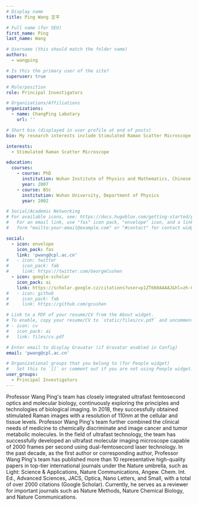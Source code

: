 ```yaml
---
# Display name
title: Ping Wang 王平

# Full name (for SEO)
first_name: Ping
last_name: Wang

# Username (this should match the folder name)
authors:
  - wangping

# Is this the primary user of the site?
superuser: true

# Role/position
role: Principal Investigators

# Organizations/Affiliations
organizations:
  - name: ChangPing Labotary
    url: ''

# Short bio (displayed in user profile at end of posts)
bio: My research interests include Stimulated Raman Scatter Microscope.

interests:
  - Stimulated Raman Scatter Microscope

education:
  courses:
    - course: PhD
      institution: Wuhan Institute of Physics and Mathematics, Chinese Academy of Sciences
      year: 2007
    - course: BSc
      institution: Wuhan University, Department of Physics
      year: 2002

# Social/Academic Networking
# For available icons, see: https://docs.hugoblox.com/getting-started/page-builder/#icons
#   For an email link, use "fas" icon pack, "envelope" icon, and a link in the
#   form "mailto:your-email@example.com" or "#contact" for contact widget.

social:
  - icon: envelope
    icon_pack: fas
    link: 'pwang@cpl.ac.cn'
#   - icon: twitter
#     icon_pack: fab
#     link: https://twitter.com/GeorgeCushen
  - icon: google-scholar
    icon_pack: ai
    link: https://scholar.google.cz/citations?user=p1ZT660AAAAJ&hl=zh-CN&oi=sra
#   - icon: github
#     icon_pack: fab
#     link: https://github.com/gcushen

# Link to a PDF of your resume/CV from the About widget.
# To enable, copy your resume/CV to `static/files/cv.pdf` and uncomment the lines below.
# - icon: cv
#   icon_pack: ai
#   link: files/cv.pdf

# Enter email to display Gravatar (if Gravatar enabled in Config)
email: 'pwang@cpl.ac.cn'

# Organizational groups that you belong to (for People widget)
#   Set this to `[]` or comment out if you are not using People widget.
user_groups:
  - Principal Investigators
---
```


Professor Wang Ping's team has closely integrated ultrafast femtosecond optics and molecular biology, continuously exploring the principles and technologies of biological imaging. In 2018, they successfully obtained stimulated Raman images with a resolution of 110nm at the cellular and tissue levels. Professor Wang Ping's team further combined the clinical needs of medicine to chemically discriminate and image cancer and tumor metabolic molecules. In the field of ultrafast technology, the team has successfully developed an ultrafast molecular imaging microscope capable of 2000 frames per second using dual-femtosecond laser technology. In the past decade, as the first author or corresponding author, Professor Wang Ping's team has published more than 10 representative high-quality papers in top-tier international journals under the Nature umbrella, such as Light: Science & Applications, Nature Communications, Angew. Chem. Int. Ed., Advanced Sciences, JACS, Optica, Nano Letters, and Small, with a total of over 2000 citations (Google Scholar). Currently, he serves as a reviewer for important journals such as Nature Methods, Nature Chemical Biology, and Nature Communications.
